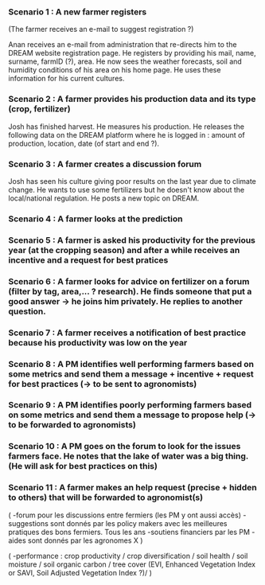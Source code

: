 ### Scenario 1 :  A new farmer registers

(The farmer receives an e-mail to suggest registration ?)

Anan receives an e-mail from administration that re-directs him to the DREAM website registration page. He registers by providing his mail, name, surname, farmID (?), area.
He now sees the weather forecasts, soil and humidity conditions of his area on his home page. He uses these information for his current cultures. 

### Scenario 2 : A farmer provides his production data and its type (crop, fertilizer)
Josh has finished harvest. He measures his production. He releases the following data on the DREAM platform where he is logged in : amount of production, location, date (of start and end ?). 
  
### Scenario 3 : A farmer creates a discussion forum
Josh has seen his culture giving poor results on the last year due to climate change. He wants to use some fertilizers but he doesn't know about the local/national regulation. He posts a new topic on DREAM.

### Scenario 4 : A farmer looks at the prediction 

### Scenario 5 : A farmer is asked his productivity for the previous year (at the cropping season) and after a while receives an incentive and a request for best pratices

### Scenario 6 : A farmer looks for advice on fertilizer on a forum (filter by tag, area,... ? research). He finds someone that put a good answer -> he joins him privately. He replies to another question.

### Scenario 7 : A farmer receives a notification of best practice because his productivity was low on the year

### Scenario 8 : A PM identifies well performing farmers based on some metrics and send them a message + incentive + request for best practices (-> to be sent to agronomists)

### Scenario 9 : A PM identifies poorly performing farmers based on some metrics and send them a message to propose help (-> to be forwarded to agronomists)

### Scenario 10 : A PM goes on the forum to look for the issues farmers face. He notes that the lake of water was a big thing. (He will ask for best practices on this)

### Scenario 11 : A farmer makes an help request (precise + hidden to others) that will be forwarded to agronomist(s)



(
-forum pour les discussions entre fermiers (les PM y ont aussi accès)
-suggestions sont donnés par les policy makers avec les meilleures pratiques des bons fermiers. Tous les ans
-soutiens financiers par les PM
-aides sont donnés par les agronomes X
)

(
-performance : crop productivity / crop diversification / soil health / soil moisture / soil organic carbon / tree cover (EVI, Enhanced Vegetation Index or SAVI, Soil Adjusted Vegetation Index ?)/ 
)

